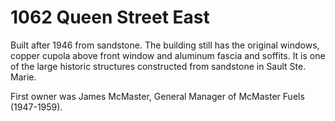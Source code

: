 # 1062 Queen Street East

Built after 1946 from sandstone. The building still has the original windows, copper cupola above front window and aluminum fascia and soffits. It is one of the large historic structures constructed from sandstone in Sault Ste. Marie.

First owner was James McMaster, General Manager of McMaster Fuels (1947-1959).
